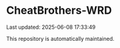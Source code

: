 # CheatBrothers-WRD

Last updated: 2025-06-08 17:33:49

This repository is automatically maintained.
